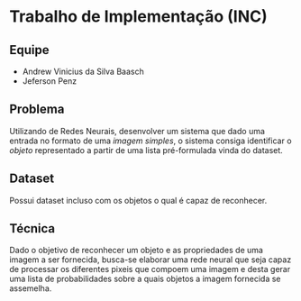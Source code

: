 # Trabalho de Implementação (INC)

## Equipe

 * Andrew Vinicius da Silva Baasch
 * Jeferson Penz

## Problema
 Utilizando de Redes Neurais, desenvolver um sistema que dado uma entrada no formato de uma *imagem simples*, o sistema consiga identificar o *objeto* representado a partir de uma lista pré-formulada vinda do dataset.

## Dataset
 Possui dataset incluso com os objetos o qual é capaz de reconhecer.

## Técnica  
 Dado o objetivo de reconhecer um objeto e as propriedades de uma imagem a ser fornecida, busca-se elaborar uma rede neural que seja capaz de processar os diferentes pixeis que compoem uma imagem e desta gerar uma lista de probabilidades sobre a quais objetos a imagem fornecida se assemelha.
